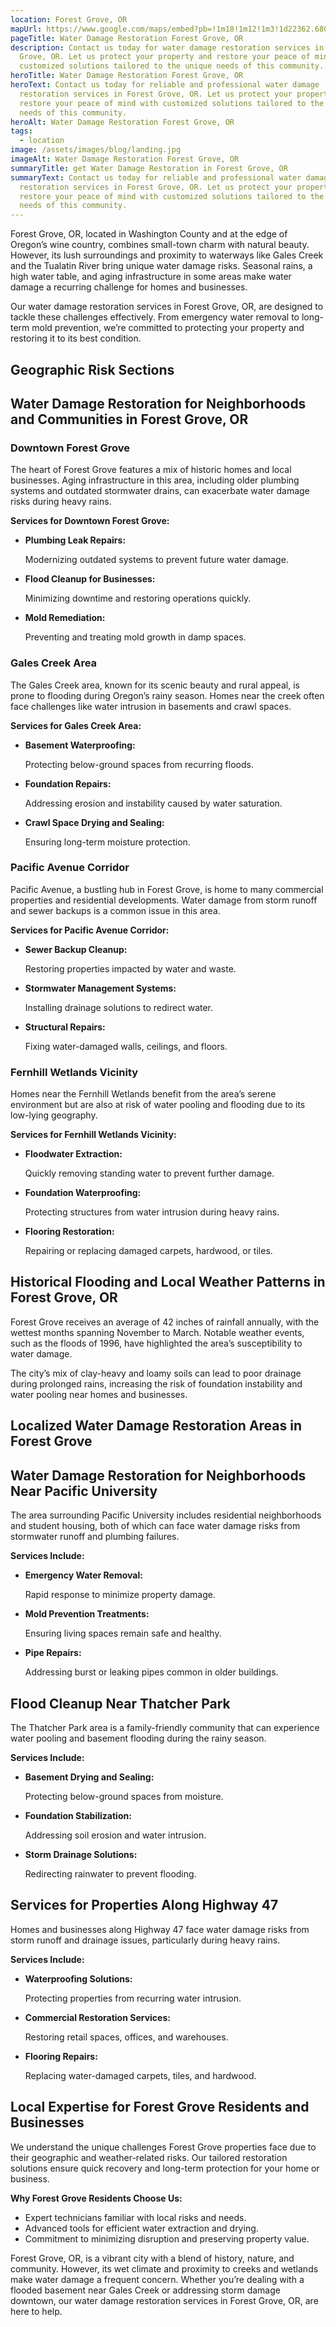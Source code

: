 ```yaml
---
location: Forest Grove, OR
mapUrl: https://www.google.com/maps/embed?pb=!1m18!1m12!1m3!1d22362.6807604435!2d-123.13270467690624!3d45.52346189104664!2m3!1f0!2f0!3f0!3m2!1i1024!2i768!4f13.1!3m3!1m2!1s0x549505247745a3c7%3A0xce1e6d9cf72513f3!2sForest%20Grove%2C%20OR%2097116!5e0!3m2!1sen!2sus!4v1735191111316!5m2!1sen!2sus
pageTitle: Water Damage Restoration Forest Grove, OR
description: Contact us today for water damage restoration services in Forest
  Grove, OR. Let us protect your property and restore your peace of mind with
  customized solutions tailored to the unique needs of this community.
heroTitle: Water Damage Restoration Forest Grove, OR
heroText: Contact us today for reliable and professional water damage
  restoration services in Forest Grove, OR. Let us protect your property and
  restore your peace of mind with customized solutions tailored to the unique
  needs of this community.
heroAlt: Water Damage Restoration Forest Grove, OR
tags:
  - location
image: /assets/images/blog/landing.jpg
imageAlt: Water Damage Restoration Forest Grove, OR
summaryTitle: get Water Damage Restoration in Forest Grove, OR
summaryText: Contact us today for reliable and professional water damage
  restoration services in Forest Grove, OR. Let us protect your property and
  restore your peace of mind with customized solutions tailored to the unique
  needs of this community.
---
```

Forest Grove, OR, located in Washington County and at the edge of Oregon’s wine country, combines small-town charm with natural beauty. However, its lush surroundings and proximity to waterways like Gales Creek and the Tualatin River bring unique water damage risks. Seasonal rains, a high water table, and aging infrastructure in some areas make water damage a recurring challenge for homes and businesses.

Our water damage restoration services in Forest Grove, OR, are designed to tackle these challenges effectively. From emergency water removal to long-term mold prevention, we’re committed to protecting your property and restoring it to its best condition.

## Geographic Risk Sections

## Water Damage Restoration for Neighborhoods and Communities in Forest Grove, OR

### Downtown Forest Grove

The heart of Forest Grove features a mix of historic homes and local businesses. Aging infrastructure in this area, including older plumbing systems and outdated stormwater drains, can exacerbate water damage risks during heavy rains.

**Services for Downtown Forest Grove:**

* **Plumbing Leak Repairs:**

   Modernizing outdated systems to prevent future water damage.
* **Flood Cleanup for Businesses:**

   Minimizing downtime and restoring operations quickly.
* **Mold Remediation:**

   Preventing and treating mold growth in damp spaces.

### Gales Creek Area

The Gales Creek area, known for its scenic beauty and rural appeal, is prone to flooding during Oregon’s rainy season. Homes near the creek often face challenges like water intrusion in basements and crawl spaces.

**Services for Gales Creek Area:**

* **Basement Waterproofing:**

   Protecting below-ground spaces from recurring floods.
* **Foundation Repairs:**

   Addressing erosion and instability caused by water saturation.
* **Crawl Space Drying and Sealing:**

   Ensuring long-term moisture protection.

### Pacific Avenue Corridor

Pacific Avenue, a bustling hub in Forest Grove, is home to many commercial properties and residential developments. Water damage from storm runoff and sewer backups is a common issue in this area.

**Services for Pacific Avenue Corridor:**

* **Sewer Backup Cleanup:**

   Restoring properties impacted by water and waste.
* **Stormwater Management Systems:**

   Installing drainage solutions to redirect water.
* **Structural Repairs:**

   Fixing water-damaged walls, ceilings, and floors.

### Fernhill Wetlands Vicinity

Homes near the Fernhill Wetlands benefit from the area’s serene environment but are also at risk of water pooling and flooding due to its low-lying geography.

**Services for Fernhill Wetlands Vicinity:**

* **Floodwater Extraction:**

   Quickly removing standing water to prevent further damage.
* **Foundation Waterproofing:**

   Protecting structures from water intrusion during heavy rains.
* **Flooring Restoration:**

   Repairing or replacing damaged carpets, hardwood, or tiles.

## Historical Flooding and Local Weather Patterns in Forest Grove, OR

Forest Grove receives an average of 42 inches of rainfall annually, with the wettest months spanning November to March. Notable weather events, such as the floods of 1996, have highlighted the area’s susceptibility to water damage.

The city’s mix of clay-heavy and loamy soils can lead to poor drainage during prolonged rains, increasing the risk of foundation instability and water pooling near homes and businesses.

## Localized Water Damage Restoration Areas in Forest Grove

## Water Damage Restoration for Neighborhoods Near Pacific University

The area surrounding Pacific University includes residential neighborhoods and student housing, both of which can face water damage risks from stormwater runoff and plumbing failures.

**Services Include:**

* **Emergency Water Removal:**

   Rapid response to minimize property damage.
* **Mold Prevention Treatments:**

   Ensuring living spaces remain safe and healthy.
* **Pipe Repairs:**

   Addressing burst or leaking pipes common in older buildings.

## Flood Cleanup Near Thatcher Park

The Thatcher Park area is a family-friendly community that can experience water pooling and basement flooding during the rainy season.

**Services Include:**

* **Basement Drying and Sealing:**

   Protecting below-ground spaces from moisture.
* **Foundation Stabilization:**

   Addressing soil erosion and water intrusion.
* **Storm Drainage Solutions:**

   Redirecting rainwater to prevent flooding.

## Services for Properties Along Highway 47

Homes and businesses along Highway 47 face water damage risks from storm runoff and drainage issues, particularly during heavy rains.

**Services Include:**

* **Waterproofing Solutions:**

   Protecting properties from recurring water intrusion.
* **Commercial Restoration Services:**

   Restoring retail spaces, offices, and warehouses.
* **Flooring Repairs:**

   Replacing water-damaged carpets, tiles, and hardwood.

## Local Expertise for Forest Grove Residents and Businesses

We understand the unique challenges Forest Grove properties face due to their geographic and weather-related risks. Our tailored restoration solutions ensure quick recovery and long-term protection for your home or business.

**Why Forest Grove Residents Choose Us:**

* Expert technicians familiar with local risks and needs.
* Advanced tools for efficient water extraction and drying.
* Commitment to minimizing disruption and preserving property value.

Forest Grove, OR, is a vibrant city with a blend of history, nature, and community. However, its wet climate and proximity to creeks and wetlands make water damage a frequent concern. Whether you’re dealing with a flooded basement near Gales Creek or addressing storm damage downtown, our water damage restoration services in Forest Grove, OR, are here to help.

